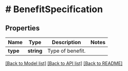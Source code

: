 # # BenefitSpecification

## Properties

Name | Type | Description | Notes
------------ | ------------- | ------------- | -------------
**type** | **string** | Type of benefit. |

[[Back to Model list]](../../README.md#models) [[Back to API list]](../../README.md#endpoints) [[Back to README]](../../README.md)
